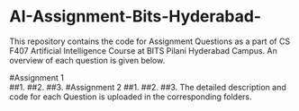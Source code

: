 # AI-Assignment-Bits-Hyderabad-

This repository contains the code for Assignment Questions as a part of CS F407 Artificial Intelligence Course at BITS Pilani Hyderabad Campus. An overview of each question is given below.
<html>
#Assignment 1 <br />
##1.
##2.
##3.
#Assignment 2
##1.
##2.
##3.
</html>
The detailed description and code for each Question is uploaded in the corresponding folders.
